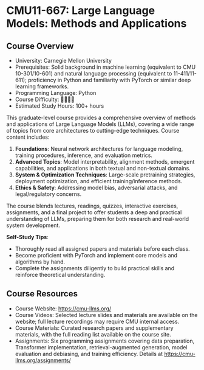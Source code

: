 # CMU11-667: Large Language Models: Methods and Applications

## Course Overview

- University: Carnegie Mellon University  
- Prerequisites: Solid background in machine learning (equivalent to CMU 10-301/10-601) and natural language processing (equivalent to 11-411/11-611); proficiency in Python and familiarity with PyTorch or similar deep learning frameworks.  
- Programming Language: Python  
- Course Difficulty: 🌟🌟🌟🌟  
- Estimated Study Hours: 100+ hours  

This graduate-level course provides a comprehensive overview of methods and applications of Large Language Models (LLMs), covering a wide range of topics from core architectures to cutting-edge techniques. Course content includes:

1. **Foundations**: Neural network architectures for language modeling, training procedures, inference, and evaluation metrics.  
2. **Advanced Topics**: Model interpretability, alignment methods, emergent capabilities, and applications in both textual and non-textual domains.  
3. **System & Optimization Techniques**: Large-scale pretraining strategies, deployment optimization, and efficient training/inference methods.  
4. **Ethics & Safety**: Addressing model bias, adversarial attacks, and legal/regulatory concerns.

The course blends lectures, readings, quizzes, interactive exercises, assignments, and a final project to offer students a deep and practical understanding of LLMs, preparing them for both research and real-world system development.

**Self-Study Tips**:

- Thoroughly read all assigned papers and materials before each class.  
- Become proficient with PyTorch and implement core models and algorithms by hand.  
- Complete the assignments diligently to build practical skills and reinforce theoretical understanding.

## Course Resources

- Course Website: <https://cmu-llms.org/>  
- Course Videos: Selected lecture slides and materials are available on the website; full lecture recordings may require CMU internal access.  
- Course Materials: Curated research papers and supplementary materials, with the full reading list available on the course site.  
- Assignments: Six programming assignments covering data preparation, Transformer implementation, retrieval-augmented generation, model evaluation and debiasing, and training efficiency. Details at <https://cmu-llms.org/assignments/>
